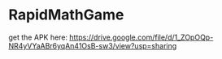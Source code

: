 # RapidMathGame

get the APK here: 
https://drive.google.com/file/d/1_ZOpOQp-NR4yVYaABr6yqAn41OsB-sw3/view?usp=sharing
